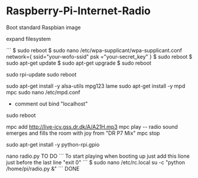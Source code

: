# Raspberry-Pi-Internet-Radio

Boot standard Raspbian image

expand filesystem

´´´
$ sudo reboot
$ sudo nano /etc/wpa-supplicant/wpa-supplicant.conf
network={
	ssid="your-wofo-ssid"
	psk ="your-secret_key"
}
$ sudo reboot
$ sudo apt-get update
$ sudo apt-get upgrade
$ sudo reboot

sudo rpi-update
sudo reboot

sudo apt-get install -y alsa-utils mpg123 lame
sudo apt-get install -y mpd mpc
sudo nano /etc/mpd.conf
- comment out bind "localhost"

sudo reboot
 
mpc add http://live-icy.gss.dr.dk/A/A21H.mp3
mpc play
 -- radio sound emerges and fills the room with joy from "DR P7 Mix"
mpc stop

sudo apt-get install -y python-rpi.gpio

nano radio.py
    TO DO
´´´
To start playing when booting up just add this lione just before the last line "exit 0"
´´´
$ sudo nano /etc/rc.local
	su -c "python /home/pi/radio.py &"
´´´	
DONE
